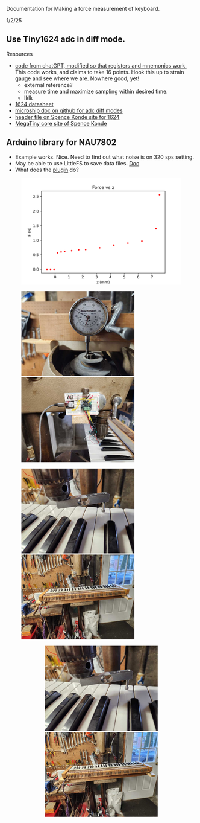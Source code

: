 Documentation for Making a force measurement of keyboard.

1/2/25

## Use Tiny1624 adc in diff mode.

Resources

* [code from chatGPT, modified so that registers and mnemonics work.](./code/diff_adc01)  This code works, and claims to take 16 points.  Hook this up to strain gauge and see where we are.  Nowhere good, yet!
	* external reference?
	* measure time and maximize sampling within desired time.
	* lklk  
* [1624 datasheet](https://ww1.microchip.com/downloads/en/DeviceDoc/ATtiny1624-26-27-DataSheet-DS40002234A.pdf)
* [microship doc on github for adc diff modes](https://github.com/microchip-pic-avr-examples/attiny1627-how-to-use-the-12-bit-differential-adc-with-pga?tab=readme-ov-file)
* [header file on Spence Konde site for 1624](https://github.com/SpenceKonde/megaTinyCore/blob/4d0d75660ccfa72de79c9c4f15a8cd17c9f0ed16/megaavr/extras/ioheaders/iotn1624.h)
* [MegaTiny core site of Spence Konde](https://github.com/SpenceKonde/megaTinyCore/blob/master/megaavr/extras/ATtiny_x24.gif)

## Arduino library for NAU7802

* Example works.  Nice.  Need to find out what noise is on 320 sps setting.
* May be able to use LittleFS to save data files.  [Doc](https://arduino-pico.readthedocs.io/en/latest/fs.html)
* What does the [plugin](https://github.com/earlephilhower/arduino-pico-littlefs-plugin/blob/master/README.md) do?



<figure>
  <img src="./images/COS_choir_e3.png" width="700" alt="nothing yet"/>
 </figure>

<figure>
 <img src="./images/dial.jpg" width="300" alt="nothing yet"/>
 <img src="./images/drillpress.jpg" width="300" alt="nothing yet"/>
</figure>


<figure>
 <img src="./images/probe.jpg" width="300" alt="nothing yet"/>
 <img src="./images/setup_drillpress.jpg" width="300" alt="nothing yet"/>
</figure>

<p align="center">
  <img src="./images/probe.jpg" width="300" alt="nothing yet"/>
  <img src="./images/setup_drillpress.jpg" width="300" alt="nothing yet"/>
</p>
